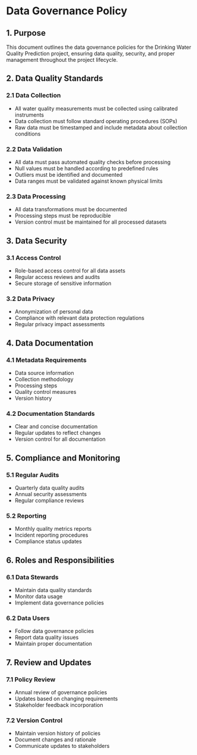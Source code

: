 # Data Governance Policy

## 1. Purpose

This document outlines the data governance policies for the Drinking Water Quality Prediction project, ensuring data quality, security, and proper management throughout the project lifecycle.

## 2. Data Quality Standards

### 2.1 Data Collection

- All water quality measurements must be collected using calibrated instruments
- Data collection must follow standard operating procedures (SOPs)
- Raw data must be timestamped and include metadata about collection conditions

### 2.2 Data Validation

- All data must pass automated quality checks before processing
- Null values must be handled according to predefined rules
- Outliers must be identified and documented
- Data ranges must be validated against known physical limits

### 2.3 Data Processing

- All data transformations must be documented
- Processing steps must be reproducible
- Version control must be maintained for all processed datasets

## 3. Data Security

### 3.1 Access Control

- Role-based access control for all data assets
- Regular access reviews and audits
- Secure storage of sensitive information

### 3.2 Data Privacy

- Anonymization of personal data
- Compliance with relevant data protection regulations
- Regular privacy impact assessments

## 4. Data Documentation

### 4.1 Metadata Requirements

- Data source information
- Collection methodology
- Processing steps
- Quality control measures
- Version history

### 4.2 Documentation Standards

- Clear and concise documentation
- Regular updates to reflect changes
- Version control for all documentation

## 5. Compliance and Monitoring

### 5.1 Regular Audits

- Quarterly data quality audits
- Annual security assessments
- Regular compliance reviews

### 5.2 Reporting

- Monthly quality metrics reports
- Incident reporting procedures
- Compliance status updates

## 6. Roles and Responsibilities

### 6.1 Data Stewards

- Maintain data quality standards
- Monitor data usage
- Implement data governance policies

### 6.2 Data Users

- Follow data governance policies
- Report data quality issues
- Maintain proper documentation

## 7. Review and Updates

### 7.1 Policy Review

- Annual review of governance policies
- Updates based on changing requirements
- Stakeholder feedback incorporation

### 7.2 Version Control

- Maintain version history of policies
- Document changes and rationale
- Communicate updates to stakeholders
